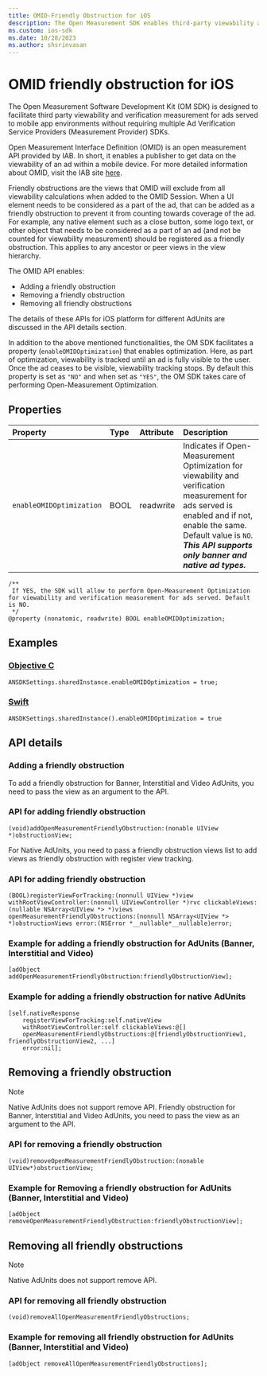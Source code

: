 ```yaml
---
title: OMID-Friendly Obstruction for iOS
description: The Open Measurement SDK enables third-party viewability and verification measurement for mobile ads without multiple SDKs. Publishers can get data on ad viewability.
ms.custom: ios-sdk
ms.date: 10/28/2023
ms.author: shsrinvasan
---
```


# OMID friendly obstruction for iOS

The Open Measurement Software Development Kit (OM SDK) is designed to facilitate third party viewability and verification measurement for ads served to mobile app environments without requiring multiple Ad Verification Service Providers (Measurement Provider) SDKs.

Open Measurement Interface Definition (OMID) is an open measurement API provided by IAB. In short, it enables a publisher to get data on the viewability of an ad within a mobile device. For more detailed information about OMID, visit the IAB site [here](https://iabtechlab.com/standards/open-measurement-sdk/).

Friendly obstructions are the views that OMID will exclude from all viewability calculations when added to the OMID Session. When a UI element needs to be considered as a part of the ad, that can be added as a friendly obstruction to prevent it from counting towards coverage of the ad. For example, any native element such as a close button, some logo text, or other object that needs to be considered as a part of an ad (and not be counted for viewability measurement) should be registered as a friendly obstruction. This applies to any ancestor or peer views in the view hierarchy.

The OMID API enables:

- Adding a friendly obstruction
- Removing a friendly obstruction
- Removing all friendly obstructions

The details of these APIs for iOS platform for different AdUnits are discussed in the API details section.

In addition to the above mentioned functionalities, the OM SDK facilitates a property (`enableOMIDOptimization`) that enables optimization. Here, as part of optimization, viewability is tracked until an ad is fully visible to the user. Once the ad ceases to be
visible, viewability tracking stops. By default this property is set as `"NO"` and when set as `"YES"`, the OM SDK takes care of performing Open-Measurement Optimization.

## Properties

| Property | Type | Attribute | Description |
|:---|:---|:---|:---|
| `enableOMIDOptimization` | BOOL | readwrite | Indicates if Open-Measurement Optimization for viewability and verification measurement for ads served is enabled and if not, enable the same. Default value is `NO`.<br>***This API supports only banner and native ad types.*** |

```
/**
 If YES, the SDK will allow to perform Open-Measurement Optimization  for viewability and verification measurement for ads served. Default is NO.
 */
@property (nonatomic, readwrite) BOOL enableOMIDOptimization;
```

## Examples

### [Objective C](#tab/objectivec1)

```
ANSDKSettings.sharedInstance.enableOMIDOptimization = true;
```

### [Swift](#tab/swift1)

```
ANSDKSettings.sharedInstance().enableOMIDOptimization = true
```

## API details

### Adding a friendly obstruction

To add a friendly obstruction for Banner, Interstitial and Video AdUnits, you need to pass the view as an argument to the API.

### API for adding friendly obstruction

```
(void)addOpenMeasurementFriendlyObstruction:(nonable UIView *)obstructionView;
```

For Native AdUnits, you need to pass a friendly obstruction views list to add views as friendly obstruction with register view tracking.

### API for adding friendly obstruction

```
(BOOL)registerViewForTracking:(nonnull UIView *)view withRootViewController:(nonnull UIViewController *)rvc clickableViews:(nullable NSArray<UIView *> *)views openMeasurementFriendlyObstructions:(nonnull NSArray<UIView *> *)obstructionViews error:(NSError *__nullable*__nullable)error;
```

### Example for adding a friendly obstruction for AdUnits (Banner, Interstitial and Video)

```
[adObject addOpenMeasurementFriendlyObstruction:friendlyObstructionView]; 
```

### Example for adding a friendly obstruction for native AdUnits

```
[self.nativeResponse
    registerViewForTracking:self.nativeView
    withRootViewController:self clickableViews:@[]
    openMeasurementFriendlyObstructions:@[friendlyObstructionView1, friendlyObstructionView2, ...]
    error:nil];
```

## Removing a friendly obstruction

> [!NOTE]
> Native AdUnits does not support remove API. Friendly obstruction for Banner, Interstitial and Video AdUnits, you need to pass the view as an argument to the API.

### API for removing a friendly obstruction

```
(void)removeOpenMeasurementFriendlyObstruction:(nonable UIView*)obstructionView;
```

### Example for Removing a friendly obstruction for AdUnits (Banner, Interstitial and Video)

```
[adObject removeOpenMeasurementFriendlyObstruction:friendlyObstructionView];
```

## Removing all friendly obstructions

> [!NOTE]
> Native AdUnits does not support remove API.

### API for removing all friendly obstruction

```
(void)removeAllOpenMeasurementFriendlyObstructions;
```

### Example for removing all friendly obstruction for AdUnits (Banner, Interstitial and Video)

```
[adObject removeAllOpenMeasurementFriendlyObstructions];
```
